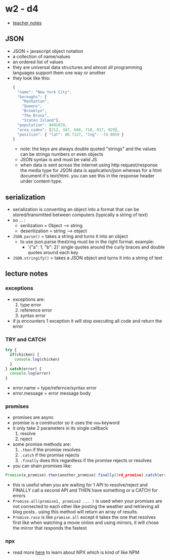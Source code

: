 # w2 - d4

* [teacher notes](https://github.com/Eric-Lombardo/lectures-2020-mtl-feb03/tree/master/w2d4)

## JSON
* JSON = javascript object notation
* a collection of name/values
* an ordered list of values
* they are universal data structures and almost all programming languages support them one way or another
* they look like this:
  ```js
  {
    "name": "New York City",
    "boroughs": [
      "Manhattan",
      "Queens",
      "Brooklyn",
      "The Bronx",
      "Staten Island"],
    "population": 8491079,
    "area_codes": [212, 347, 646, 718, 917, 929],
    "position": { "lat": 40.7127, "lng": -74.0059 }
  }
  ```
  * note: the keys are always double quoted "strings" and the values can be strings numbers or even objects
  * JSON syntax is and must be valid JS
  * when data is sent across the internet using http request/response the media type for JSON data is application/json whereas for a html document it's text/html. you can see this in the response header under content-type.

## serialization
* serialization is converting an object into a format that can be stored/transmitted between computers (typically a string of text)
* so ... :
  * serilization = Object --> string
  * deserilization = string --> object
* `JSON.parse()` = takes a string and turns it into an object
  * to use json.parse thestring must be in the right format. example: 
    * '{"a": 1, "b": 2}'
    single quotes around the curly braces and double quotes around each key
* `JSON.stringify()` = takes a JSON object and turns it into a string of text

## lecture notes
### exceptions
* exceptions are:
  1. type error
  2. reference error
  3. syntax error
* if js encounters 1 exception it will stop executing all code and return the error

### TRY and CATCH
```js
try {
  if(chicken) {
    console.log(chicken)
  }
} catch(error) {
  console.log(error)
}
```
* error.name = type/refernce/syntax error
* error.message = error message body

### promises
* promises are async
* promise is a constructor so it uses the `new` keyword
* it only take 2 parameters in its single callback
  1. resolve
  2. reject
* some promise methods are:
  1. `.then` if the promise resolves
  2. `.catch` if the promise rejects
  3. `.finally` does this regardless if the promise rejects or resolves
* you can shain promises like:
```js
Promise(a_promise).then(another_promise).finally(3rd_promise).catch(error)
```
  * this is useful when you are waiting for 1 API to resolve/reject and FINALLY call a second API and THEN have something or a CATCH for errors
* `Promise.all(promise1, promise2 ... )` is used when your promises are not connected to each other like posting the weather and retrieving all blog posts.. using this method will return an array of results.
* `Promise.race` is like `promise.all` except it takes the one that resolves first like when watching a movie online and using mirrors, it will chose the mirror that responds the fastest

### npx
* read more [here](https://blog.scottlogic.com/2018/04/05/npx-the-npm-package-runner.html) to learn about NPX which is kind of like NPM
